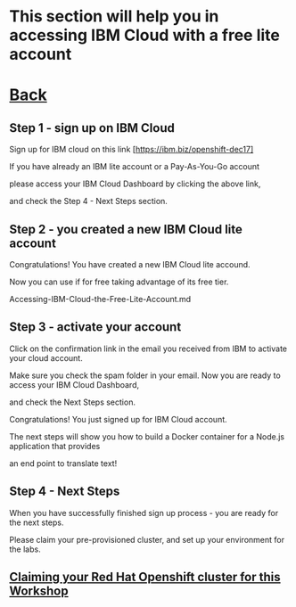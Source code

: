 # This section will help you in accessing IBM Cloud with a free lite account

# [Back](https://github.com/LennartFr/Red-Hat-OpenShift-WorldTour)

## Step 1 - sign up on IBM Cloud

Sign up for IBM cloud on this link [https://ibm.biz/openshift-dec17]

If you have already an IBM lite account or a Pay-As-You-Go account

please access your IBM Cloud Dashboard by clicking the above link,

and check the Step 4 - Next Steps section.

## Step 2 - you created a new IBM Cloud lite account

Congratulations! You have created a new IBM Cloud lite accound. 

Now you can use if for free taking advantage of its free tier.

Accessing-IBM-Cloud-the-Free-Lite-Account.md

## Step 3 - activate your account

Click on the confirmation link in the email you received from IBM to activate your cloud account. 

Make sure you check the spam folder in your email. Now you are ready to access your IBM Cloud Dashboard, 

and check the Next Steps section.

Congratulations! You just signed up for IBM Cloud account. 

The next steps will show you how to build a Docker container for a Node.js application that provides

an end point to translate text!


## Step 4 - Next Steps


When you have successfully finished sign up process - you are ready for the next steps. 

Please claim your pre-provisioned cluster, and set up your environment for the labs.

## [Claiming your Red Hat Openshift cluster for this Workshop](https://github.com/LennartFr/Red-Hat-OpenShift-WorldTour/blob/master/Claiming.md)

